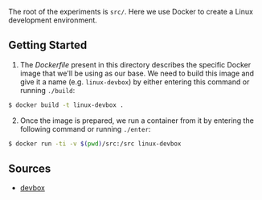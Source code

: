 The root of the experiments is `src/`. Here we use Docker to create a Linux development environment.

## Getting Started

1. The *Dockerfile* present in this directory describes the specific Docker image that we'll be using as our base. We need to build this image and give it a name (e.g. `linux-devbox`) by either entering this command or running `./build`:

  ```bash
  $ docker build -t linux-devbox .
  ```
2. Once the image is prepared, we run a container from it by entering the following command or running `./enter`:

  ```bash
  $ docker run -ti -v $(pwd)/src:/src linux-devbox
  ```

## Sources
* [devbox](https://github.com/hunan-rostomyan/devbox)
